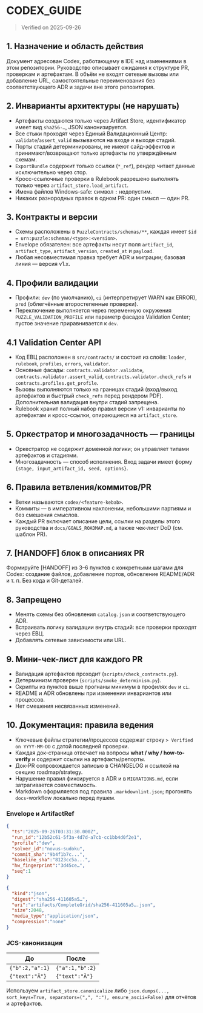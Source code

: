# CODEX_GUIDE

> Verified on 2025-09-26

## 1. Назначение и область действия
Документ адресован Codex, работающему в IDE над изменениями в этом репозитории. Руководство описывает ожидания к структуре PR, проверкам и артефактам. В объём не входят сетевые вызовы или добавление URL, самостоятельные переименования без соответствующего ADR и задачи вне этого репозитория.

## 2. Инварианты архитектуры (не нарушать)
- Артефакты создаются только через Artifact Store, идентификатор имеет вид `sha256-…`, JSON канонизируется.
- Все стыки проходят через Единый Валидационный Центр: `validate`/`assert_valid` вызываются на входе и выходе стадий.
- Порты стадий детерминированы, не имеют сайд-эффектов и принимают/возвращают только артефакты по утверждённым схемам.
- `ExportBundle` содержит только ссылки (`*_ref`), рендер читает данные исключительно через стор.
- Кросс-ссылочные проверки в Rulebook разрешено выполнять только через `artifact_store.load_artifact`.
- Имена файлов Windows-safe: символ `:` недопустим.
- Никаких разнородных правок в одном PR: один смысл — один PR.

## 3. Контракты и версии
- Схемы расположены в `PuzzleContracts/schemas/**`, каждая имеет `$id = urn:puzzle:schemas/<type>:<version>`.
- Envelope обязателен: все артефакты несут поля `artifact_id`, `artifact_type`, `artifact_version`, `created_at` и `payload`.
- Любая несовместимая правка требует ADR и миграции; базовая линия — версия v1.x.

## 4. Профили валидации
- Профили: `dev` (по умолчанию), `ci` (интерпретирует WARN как ERROR), `prod` (облегчённые второстепенные проверки).
- Переключение выполняется через переменную окружения `PUZZLE_VALIDATION_PROFILE` или параметр фасадов Validation Center; пустое значение приравнивается к `dev`.

## 4.1 Validation Center API
- Код ЕВЦ расположен в `src/contracts/` и состоит из слоёв: `loader`, `rulebook`, `profiles`, `errors`, `validator`.
- Основные фасады: `contracts.validator.validate`, `contracts.validator.assert_valid`, `contracts.validator.check_refs` и `contracts.profiles.get_profile`.
- Вызовы выполняются только на границах стадий (вход/выход артефактов и быстрый `check_refs` перед рендером PDF). Дополнительная валидация внутри стадий запрещена.
- Rulebook хранит полный набор правил версии v1: инварианты по артефактам и кросс-ссылки, опирающиеся на `artifact_store`.

## 5. Оркестратор и многозадачность — границы
- Оркестратор не содержит доменной логики; он управляет типами артефактов и стадиями.
- Многозадачность — способ исполнения. Вход задачи имеет форму `{stage, input_artifact_id, seed, options}`.

## 6. Правила ветвления/коммитов/PR
- Ветки называются `codex/<feature-kebab>`.
- Коммиты — в императивном наклонении, небольшими партиями и без смешения смыслов.
- Каждый PR включает описание цели, ссылки на разделы этого руководства и `docs/GOALS_ROADMAP.md`, а также чек-лист DoD (см. шаблон PR).

## 7. [HANDOFF] блок в описаниях PR
Формируйте [HANDOFF] из 3–6 пунктов с конкретными шагами для Codex: создание файлов, добавление портов, обновление README/ADR и т. п. Без кода и Git-деталей.

## 8. Запрещено
- Менять схемы без обновления `catalog.json` и соответствующего ADR.
- Встраивать логику валидации внутрь стадий: все проверки проходят через ЕВЦ.
- Добавлять сетевые зависимости или URL.

## 9. Мини-чек-лист для каждого PR
- Валидация артефактов проходит (`scripts/check_contracts.py`).
- Детерминизм проверен (`scripts/smoke_determinism.py`).
- Скрипты из пунктов выше прогнаны минимум в профилях `dev` и `ci`.
- README и ADR обновлены при изменении инвариантов или процессов.
- Нет смешения несвязанных изменений.

## 10. Документация: правила ведения

- Ключевые файлы стратегии/процессов содержат строку `> Verified on YYYY-MM-DD`
  с датой последней проверки.
- Каждая док-страница отвечает на вопросы **what / why / how-to-verify** и
  содержит ссылки на артефакты/репорты.
- Док-PR сопровождается записью в CHANGELOG и ссылкой на секцию roadmap/strategy.
- Нарушение правил фиксируется в ADR и в `MIGRATIONS.md`, если затрагивается
  совместимость.
- Markdown оформляется под правила `.markdownlint.json`; прогонять
  `docs`-workflow локально перед пушем.

### Envelope и ArtifactRef

```json
{
  "ts":"2025-09-26T03:31:30.000Z",
  "run_id":"12b52c61-5f3a-4d7d-a7cb-cc1bb4d0f2e1",
  "profile":"dev",
  "solver_id":"novus-sudoku",
  "commit_sha":"9b4f1b7c...",
  "baseline_sha":"8123cc5a...",
  "hw_fingerprint":"3d45ce…",
  "seq":1
}
```

```json
{
  "kind":"json",
  "digest":"sha256-411605a5…",
  "uri":"artifacts/CompleteGrid/sha256-411605a5….json",
  "size":2048,
  "media_type":"application/json",
  "compression":"none"
}
```

### JCS-канонизация

| До | После |
| --- | --- |
| `{"b":2,"a":1}` | `{"a":1,"b":2}` |
| `{"text":"Ä"}` | `{"text":"Ä"}` |

Используем `artifact_store.canonicalize` либо `json.dumps(..., sort_keys=True,
separators=(",", ":"), ensure_ascii=False)` для отчётов и артефактов.
